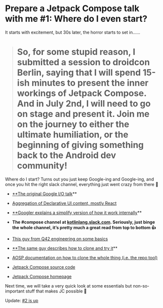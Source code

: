 
# Prepare a Jetpack Compose talk with me #1: Where do I even start?

It starts with excitement, but 30s later, the horror starts to set in……
> # So, for some stupid reason, I submitted a session to droidcon Berlin, saying that I will spend 15-ish minutes to present the inner workings of Jetpack Compose. And in July 2nd, I will need to go on stage and present it. Join me on the journey to either the ultimate humiliation, or the beginning of giving something back to the Android dev community!

Where do I start? Turns out you just keep Google-ing and Google-ing, and once you hit the right slack channel, everything just went crazy from there 🤷

* [**The original Google I/O talk](https://www.youtube.com/watch?v=VsStyq4Lzxo)**

* [Aggregation of Declarative UI content, mostly React](http://intelligiblebabble.com/content-on-declarative-ui/)

* [**Googler explains a simplify version of how it work internally](http://intelligiblebabble.com/compose-from-first-principles/)**

* **The #compose channel at [kotlinlang.slack.com](http://kotlinlang.slack.com). Seriously, just binge the whole channel, it’s pretty much a great read from top to bottom 👍**

* [This guy from Q42 engineering on some basics](https://medium.com/q42-engineering/android-jetpack-compose-895b7fd04bf4)

* [**The same guy describes how to clone and try it](https://medium.com/q42-engineering/try-jetpack-compose-today-a12bda50aed2)**

* [AOSP documentation on how to clone the whole thing (i.e. the repo tool)](https://source.android.com/setup/build/downloading)

* [Jetpack Compose source code](https://android.googlesource.com/platform/frameworks/support/+/refs/heads/androidx-master-dev/ui/)

* [Jetpack Compose homepage](https://developer.android.com/jetpack/compose)

Next time, we will take a very quick look at some essentials but non-so-important stuff that makes JC possible 👋

Update: [#2 is up](https://medium.com/@louis993546/prepare-a-jetpack-compose-talk-with-me-2-saying-no-firmly-but-politely-to-the-following-topics-4bac14a00ebc?postPublishedType=initial)
